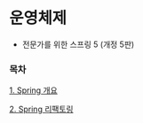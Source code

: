 # 운영체제
* 전문가를 위한 스프링 5 (개정 5판)

### 목차
[1. Spring 개요](https://github.com/JisooOh94/study/blob/master/%EC%A0%84%EB%AC%B8%EA%B0%80%EB%A5%BC%20%EC%9C%84%ED%95%9C%20%EC%8A%A4%ED%94%84%EB%A7%815/1.%20Spring%20%EA%B0%9C%EC%9A%94.md)

[2. Spring 리팩토링](https://github.com/JisooOh94/study/blob/master/%EC%A0%84%EB%AC%B8%EA%B0%80%EB%A5%BC%20%EC%9C%84%ED%95%9C%20%EC%8A%A4%ED%94%84%EB%A7%815/2.%20Spring%20%EB%A6%AC%ED%8C%A9%ED%86%A0%EB%A7%81.md)